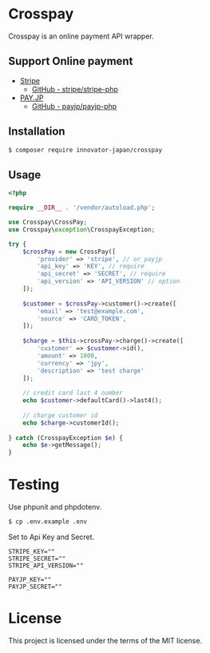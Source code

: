 # Crosspay

Crosspay is an online payment API wrapper. 

## Support Online payment
- [Stripe](https://stripe.com/)
  - [GitHub - stripe/stripe-php](https://github.com/stripe/stripe-php)
- [PAY.JP](https://pay.jp/)
  - [GitHub - payjp/payjp-php](https://github.com/payjp/payjp-php)

## Installation

```bash
$ composer require innovator-japan/crosspay
```

## Usage
```php
<?php

require __DIR__ . '/vendor/autoload.php';

use Crosspay\CrossPay;
use Crosspay\exception\CrosspayException;

try {
    $crossPay = new CrossPay([
        'provider' => 'stripe', // or payjp
        'api_key' => 'KEY', // require
        'api_secret' => 'SECRET', // require
        'api_version' => 'API_VERSION' // option
    ]);
    
    $customer = $crossPay->customer()->create([
        'email' => 'test@example.com',
        'source' => 'CARD_TOKEN',
    ]);
    
    $charge = $this->crossPay->charge()->create([
        'customer' => $customer->id(),
        'amount' => 1000,
        'currency' => 'jpy',
        'description' => 'test charge'
    ]);
    
    // credit card last 4 number
    echo $customer->defaultCard()->last4();
    
    // charge customer id
    echo $charge->customerId();
    
} catch (CrosspayException $e) {
    echo $e->getMessage();
}

```

# Testing
Use phpunit and phpdotenv.

```bash
$ cp .env.example .env
```

Set to Api Key and Secret.

```
STRIPE_KEY=""
STRIPE_SECRET=""
STRIPE_API_VERSION=""

PAYJP_KEY=""
PAYJP_SECRET=""
```

# License

This project is licensed under the terms of the MIT license.


